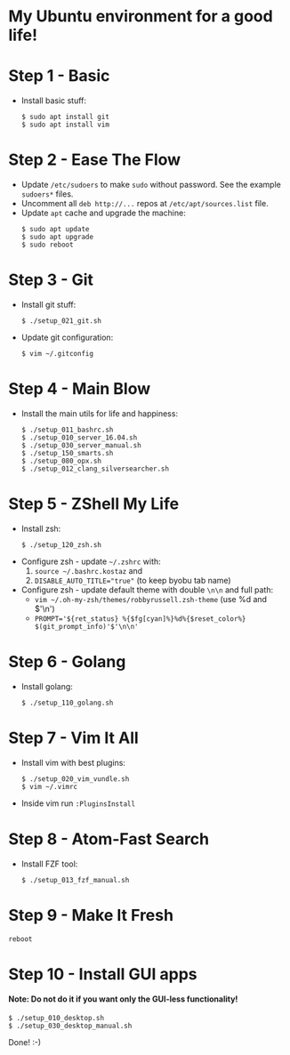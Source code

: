 My Ubuntu environment for a good life!
======================================

Step 1 - Basic
==============
- Install basic stuff:
  ```
  $ sudo apt install git
  $ sudo apt install vim
  ```

Step 2 - Ease The Flow
======================
- Update `/etc/sudoers` to make `sudo` without password.
  See the example `sudoers*` files.
- Uncomment all `deb http://...` repos at `/etc/apt/sources.list` file.
- Update `apt` cache and upgrade the machine:
  ```
  $ sudo apt update
  $ sudo apt upgrade
  $ sudo reboot
  ```

Step 3 - Git
============
- Install git stuff:
  ```
  $ ./setup_021_git.sh
  ```
- Update git configuration:
  ```
  $ vim ~/.gitconfig
  ```

Step 4 - Main Blow
==================
- Install the main utils for life and happiness:
  ```
  $ ./setup_011_bashrc.sh
  $ ./setup_010_server_16.04.sh
  $ ./setup_030_server_manual.sh
  $ ./setup_150_smarts.sh
  $ ./setup_080_opx.sh
  $ ./setup_012_clang_silversearcher.sh
  ```

Step 5 - ZShell My Life
=======================
- Install zsh:
  ```
  $ ./setup_120_zsh.sh
  ```
- Configure zsh - update `~/.zshrc` with:
  1) `source ~/.bashrc.kostaz` and
  2) `DISABLE_AUTO_TITLE="true"` (to keep byobu tab name)
- Configure zsh - update default theme with double `\n\n` and full path:
  - `vim ~/.oh-my-zsh/themes/robbyrussell.zsh-theme` (use %d and $'\n')
  - `PROMPT='${ret_status} %{$fg[cyan]%}%d%{$reset_color%} $(git_prompt_info)'$'\n\n'`

Step 6 - Golang
===============
- Install golang:
  ```
  $ ./setup_110_golang.sh
  ```

Step 7 - Vim It All
===================
- Install vim with best plugins:
  ```
  $ ./setup_020_vim_vundle.sh
  $ vim ~/.vimrc
  ```
- Inside vim run `:PluginsInstall`

Step 8 - Atom-Fast Search
=========================
- Install FZF tool:
  ```
  $ ./setup_013_fzf_manual.sh
  ```

Step 9 - Make It Fresh
======================
`reboot`


Step 10 - Install GUI apps
==========================
#### Note: Do **not** do it if you want only the GUI-less functionality!
  ```
  $ ./setup_010_desktop.sh
  $ ./setup_030_desktop_manual.sh
  ```

Done! :-)
